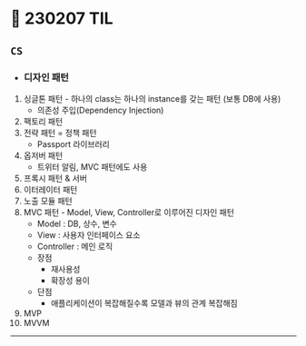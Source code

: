 # 🚩 230207 TIL

## **`CS`**

- ### 디자인 패턴

1. 싱글톤 패턴 - 하나의 class는 하나의 instance를 갖는 패턴 (보통 DB에 사용)
   - 의존성 주입(Dependency Injection)
2. 팩토리 패턴
3. 전략 패턴 = 정책 패턴
   - Passport 라이브러리
4. 옵저버 패턴
   - 트위터 알림, MVC 패턴에도 사용
5. 프록시 패턴 & 서버
6. 이터레이터 패턴
7. 노출 모듈 패턴
8. MVC 패턴 - Model, View, Controller로 이루어진 디자인 패턴
   - Model : DB, 상수, 변수
   - View : 사용자 인터페이스 요소
   - Controller : 메인 로직
   - 장점
     - 재사용성
     - 확장성 용이
   - 단점
     - 애플리케이션이 복잡해질수록 모델과 뷰의 관계 복잡해짐
9. MVP
10. MVVM

---

